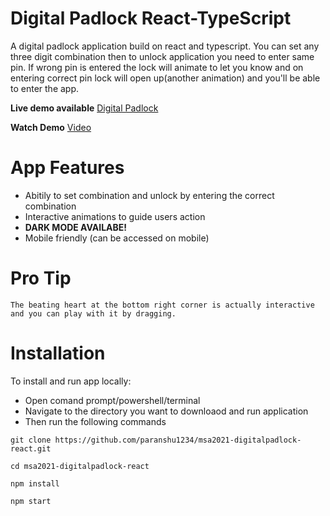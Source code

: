 # Digital Padlock React-TypeScript

A digital padlock application build on react and typescript. You can set any three digit combination then to unlock application you need to enter same pin. If wrong pin is entered the lock will animate to let you know and on entering correct pin lock will open up(another animation) and you'll be able to enter the app. 

**Live demo available** [Digital Padlock](https://epic-pasteur-367b7f.netlify.app/)

**Watch Demo** [Video](https://www.youtube.com/watch?v=rvXYuCPxq9Y)

# App Features
- Abitily to set combination and unlock by entering the correct combination
- Interactive animations to guide users action
- **DARK MODE AVAILABE!**
- Mobile friendly (can be accessed on mobile)

# Pro Tip
```
The beating heart at the bottom right corner is actually interactive and you can play with it by dragging.
```

# Installation
To install and run app locally:
- Open comand prompt/powershell/terminal
- Navigate to the directory you want to downloaod and run application
- Then run the following commands 

```
git clone https://github.com/paranshu1234/msa2021-digitalpadlock-react.git

cd msa2021-digitalpadlock-react

npm install

npm start

```
